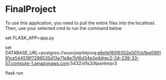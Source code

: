 # FinalProject
To use this application, you need to pull the entire files into the localhost. Then, use your selected cmd to run the command below

set FLASK_APP=app.py


set DATABASE_URL=postgres://wuovjxqrbkjvoq:e6efef85f6352e007cb1be099191ce544516f7286535d13e71e8e7b16d34e2e4@ec2-34-239-33-57.compute-1.amazonaws.com:5432/d1s2dtpanknqv3


flask run
